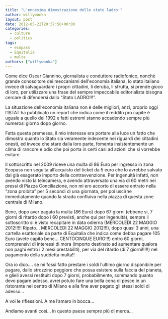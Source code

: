 ```yaml
---
title: "L'ennesima dimostrazione dello stato ladro!"
author: willywonka
layout: post
date: 2012-05-22T20:37:58+00:00
categories:
  - culture
  - politics
tags:
  - ecopass
  - Equitalia
  - multa
authors: ["willywonka"]
---
```

Come dice Oscar Giannino, giornalista e conduttore radiofonico, nonchè grande conoscitore dei meccanismi dell'economia italiana, lo stato italiano invece di salvaguardare i propri cittadini, li deruba, li sfrutta, si prende gioco di loro; per utilizzare una frase del sempre impeccabile editorialista bisogna cercare di difendersi dallo &#8220;Stato LADRO!!!&#8221;.
  
La situazione dell&#8217;economia italiana non è delle migliori, anzi, proprio oggi l&#8217;ISTAT ha pubblicato un report che indica come il reddito pro capite è uguale a quello del 1992 e fatti estremi stanno accadendo sempre più numerosi giorno dopo giorno.
  
Fatta questa premessa, il mio interesse era portare alla luce un fatto che dimostra quanto lo Stato sia veramente indecente nei riguardi dei cittadini onesti, ed invece che stare dalla loro parte, fomenta insistentemente un clima di rancore e odio che poi porta in certi casi ad azioni che si vorrebbe evitare.
  
Il sottoscritto nel 2009 riceve una multa di 86 Euro per ingresso in zona Ecopass non seguita all&#8217;acquisto del ticket da 5 euro che lo avrebbe salvato dal già esagerato importo della contravvenzione. Per ingenuità infatti, non avendo visto la telecamera, e avendo attraversato una via di 60 metri nei pressi di Piazza Conciliazione, non mi ero accorto di essere entrato nella &#8220;zona proibita&#8221; per 5 secondi di una giornata, per poi uscirne immediatamente quando la strada confluiva nella piazza di questa zone centrale di Milano.
  
Bene, dopo aver pagato la multa (86 Euro) dopo 67 giorni (ebbene si, 7 giorni di ritardo dopo i 60 previsti, anche qui per ingenuità), sempre il sottoscritto si è visto recapitare in data odierna (MERCOLEDI 22 MAGGIO 2012!!!!! Ripeto&#8230; MERCOLEDI 22 MAGGIO 2012!!!), dopo quasi 3 anni, una cartella esattoriale da parte di Equitalia che indica come debba pagare 105 Euro (avete capito bene&#8230; CENTOCINQUE EURO!!!) entro 60 giorni, comprensivi di interessi di mora (importo destinato ad aumentare qualora non paghi entro i 2 mesi prestabiliti), per via del ritardo (di 7 giorni!!!!!) nel pagamento della suddetta multa!!
  
Ora io dico&#8230;. se mi fossi fatto prestare i soldi l&#8217;ultimo giorno disponibile per pagare, dallo strozzino peggiore che possa esistere sulla faccia del pianeta, e glieli avessi restituiti dopo 7 giorni, probabilmente, sommando quanto devo pagare adesso, avrei potuto fare una bella cena di pesce in un ristorante nel centro di Milano e alla fine aver pagato gli stessi soldi di adesso&#8230;
  
A voi le riflessioni. A me l&#8217;amaro in bocca&#8230;
  
Andiamo avanti cosi&#8230; in questo paese sempre più di merda&#8230;
